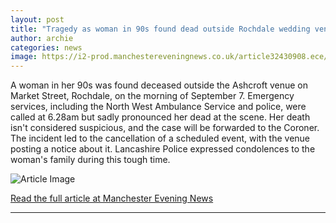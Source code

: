 ```yaml
---
layout: post
title: "Tragedy as woman in 90s found dead outside Rochdale wedding venue"
author: archie
categories: news
image: https://i2-prod.manchestereveningnews.co.uk/article32430908.ece/ALTERNATES/s1200/0_070925ashcroft3.jpg
---
```

A woman in her 90s was found deceased outside the Ashcroft venue on Market Street, Rochdale, on the morning of September 7. Emergency services, including the North West Ambulance Service and police, were called at 6.28am but sadly pronounced her dead at the scene. Her death isn't considered suspicious, and the case will be forwarded to the Coroner. The incident led to the cancellation of a scheduled event, with the venue posting a notice about it. Lancashire Police expressed condolences to the woman's family during this tough time.

![Article Image](https://i2-prod.manchestereveningnews.co.uk/article32430908.ece/ALTERNATES/s1200/0_070925ashcroft3.jpg)

[Read the full article at Manchester Evening News](https://www.manchestereveningnews.co.uk/news/greater-manchester-news/tragedy-woman-90s-found-dead-32430873)

---
